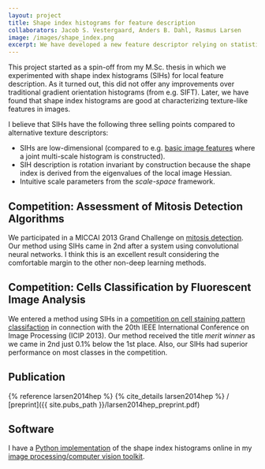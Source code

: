 ```yaml
---
layout: project
title: Shape index histograms for feature description
collaborators: Jacob S. Vestergaard, Anders B. Dahl, Rasmus Larsen
image: /images/shape_index.png
excerpt: We have developed a new feature descriptor relying on statistics of second order curvature. We have applied this method in two competitions within medical image analysis and have achieved good results.
---
```


This project started as a spin-off from my M.Sc. thesis in which we experimented with shape index histograms (SIHs) for local feature description.
As it turned out, this did not offer any improvements over traditional gradient orientation histograms (from e.g. SIFT).
Later, we have found that shape index histograms are good at characterizing texture-like features in images.

I believe that SIHs have the following three selling points compared to alternative texture descriptors:

- SIHs are low-dimensional (compared to e.g. [basic image features][bif] where a joint multi-scale histogram is constructed).
- SIH description is rotation invariant by construction because the shape index is derived from the eigenvalues of the local image Hessian.
- Intuitive scale parameters from the *scale-space* framework.


## Competition: Assessment of Mitosis Detection Algorithms
We participated in a MICCAI 2013 Grand Challenge on [mitosis detection][amida].
Our method using SIHs came in 2nd after a system using convolutional neural networks.
I think this is an excellent result considering the comfortable margin to the other non-deep learning methods.

## Competition: Cells Classification by Fluorescent Image Analysis
We entered a method using SIHs in a [competition on cell staining pattern classifaction][cccfia] in connection with the 20th IEEE International Conference on Image Processing (ICIP 2013).
Our method received the title *merit winner* as we came in 2nd just 0.1% below the 1st place.
Also, our SIHs had superior performance on most classes in the competition.

## Publication
{% reference larsen2014hep %}
{% cite_details larsen2014hep %}
/ [preprint]({{ site.pubs_path }}/larsen2014hep_preprint.pdf)

## Software
I have a [Python implementation][sih_code] of the shape index histograms online in my [image processing/computer vision toolkit][ipcv].


[cccfia]: http://nerone.diiie.unisa.it/contest-icip-2013/
[amida]: http://amida13.isi.uu.nl/
[bif]: http://dx.doi.org/10.1007/s11263-009-0315-0
[lbp]: http://www.scholarpedia.org/article/Local_Binary_Patterns
[sih_code]: http://github.com/andersbll/ipcv/blob/master/ipcv/feature_histograms.py
[ipcv]: http://github.com/andersbll/ipcv

